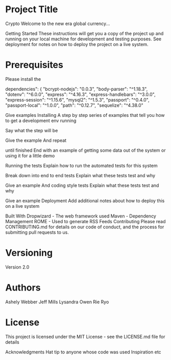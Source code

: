 # Project Title
Crypto
Welcome to the new era global currency...

Getting Started
These instructions will get you a copy of the project up and running on your local machine for development and testing purposes. See deployment for notes on how to deploy the project on a live system.

# Prerequisites
Please install the 

dependencies": {
    "bcrypt-nodejs": "0.0.3",
    "body-parser": "^1.18.3",
    "dotenv": "^6.0.0",
    "express": "^4.16.3",
    "express-handlebars": "^3.0.0",
    "express-session": "^1.15.6",
    "mysql2": "^1.5.3",
    "passport": "^0.4.0",
    "passport-local": "^1.0.0",
    "path": "^0.12.7",
    "sequelize": "^4.38.0"

Give examples
Installing
A step by step series of examples that tell you how to get a development env running

Say what the step will be

Give the example
And repeat

until finished
End with an example of getting some data out of the system or using it for a little demo

Running the tests
Explain how to run the automated tests for this system

Break down into end to end tests
Explain what these tests test and why

Give an example
And coding style tests
Explain what these tests test and why

Give an example
Deployment
Add additional notes about how to deploy this on a live system

Built With
Dropwizard - The web framework used
Maven - Dependency Management
ROME - Used to generate RSS Feeds
Contributing
Please read CONTRIBUTING.md for details on our code of conduct, and the process for submitting pull requests to us.

# Versioning
Version 2.0

# Authors
Ashely Webber
Jeff Mills
Lysandra Owen
Rie Ryo

# License
This project is licensed under the MIT License - see the LICENSE.md file for details

Acknowledgments
Hat tip to anyone whose code was used
Inspiration
etc
